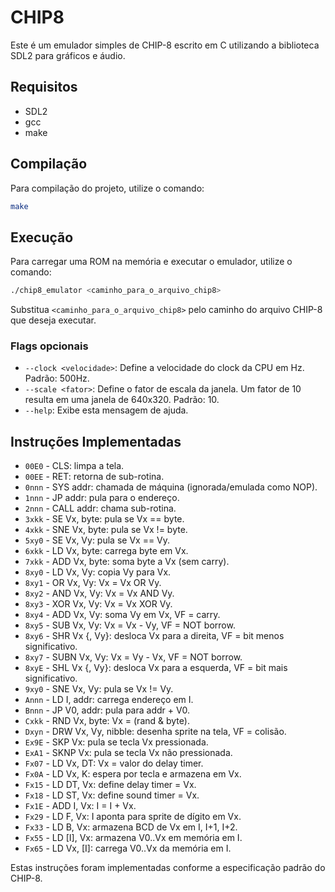 # CHIP8

Este é um emulador simples de CHIP-8 escrito em C utilizando a biblioteca SDL2 para gráficos e áudio.

## Requisitos

- SDL2
- gcc
- make


## Compilação

Para compilação do projeto, utilize o comando:

```bash
make
```

## Execução
Para carregar uma ROM na memória e executar o emulador, utilize o comando:
```bash
./chip8_emulator <caminho_para_o_arquivo_chip8>
```

Substitua `<caminho_para_o_arquivo_chip8>` pelo caminho do arquivo CHIP-8 que deseja executar.

### Flags opcionais
- `--clock <velocidade>`: Define a velocidade do clock da CPU em Hz. Padrão: 500Hz.
- `--scale <fator>`:  Define o fator de escala da janela. Um fator de 10 resulta em uma janela de 640x320. Padrão: 10.
- `--help`: Exibe esta mensagem de ajuda.

## Instruções Implementadas

- `00E0` - CLS: limpa a tela.
- `00EE` - RET: retorna de sub-rotina.
- `0nnn` - SYS addr: chamada de máquina (ignorada/emulada como NOP).
- `1nnn` - JP addr: pula para o endereço.
- `2nnn` - CALL addr: chama sub-rotina.
- `3xkk` - SE Vx, byte: pula se Vx == byte.
- `4xkk` - SNE Vx, byte: pula se Vx != byte.
- `5xy0` - SE Vx, Vy: pula se Vx == Vy.
- `6xkk` - LD Vx, byte: carrega byte em Vx.
- `7xkk` - ADD Vx, byte: soma byte a Vx (sem carry).
- `8xy0` - LD Vx, Vy: copia Vy para Vx.
- `8xy1` - OR Vx, Vy: Vx = Vx OR Vy.
- `8xy2` - AND Vx, Vy: Vx = Vx AND Vy.
- `8xy3` - XOR Vx, Vy: Vx = Vx XOR Vy.
- `8xy4` - ADD Vx, Vy: soma Vy em Vx, VF = carry.
- `8xy5` - SUB Vx, Vy: Vx = Vx - Vy, VF = NOT borrow.
- `8xy6` - SHR Vx {, Vy}: desloca Vx para a direita, VF = bit menos significativo.
- `8xy7` - SUBN Vx, Vy: Vx = Vy - Vx, VF = NOT borrow.
- `8xyE` - SHL Vx {, Vy}: desloca Vx para a esquerda, VF = bit mais significativo.
- `9xy0` - SNE Vx, Vy: pula se Vx != Vy.
- `Annn` - LD I, addr: carrega endereço em I.
- `Bnnn` - JP V0, addr: pula para addr + V0.
- `Cxkk` - RND Vx, byte: Vx = (rand & byte).
- `Dxyn` - DRW Vx, Vy, nibble: desenha sprite na tela, VF = colisão.
- `Ex9E` - SKP Vx: pula se tecla Vx pressionada.
- `ExA1` - SKNP Vx: pula se tecla Vx não pressionada.
- `Fx07` - LD Vx, DT: Vx = valor do delay timer.
- `Fx0A` - LD Vx, K: espera por tecla e armazena em Vx.
- `Fx15` - LD DT, Vx: define delay timer = Vx.
- `Fx18` - LD ST, Vx: define sound timer = Vx.
- `Fx1E` - ADD I, Vx: I = I + Vx.
- `Fx29` - LD F, Vx: I aponta para sprite de dígito em Vx.
- `Fx33` - LD B, Vx: armazena BCD de Vx em I, I+1, I+2.
- `Fx55` - LD [I], Vx: armazena V0..Vx em memória em I.
- `Fx65` - LD Vx, [I]: carrega V0..Vx da memória em I.

Estas instruções foram implementadas conforme a especificação padrão do CHIP-8.
